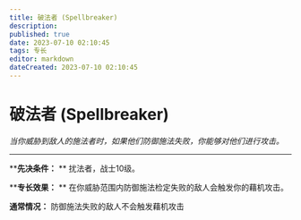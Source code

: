 ```yaml
---
title: 破法者 (Spellbreaker)
description: 
published: true
date: 2023-07-10 02:10:45
tags: 专长
editor: markdown
dateCreated: 2023-07-10 02:10:45
---
```


# 破法者 (Spellbreaker)

_当你威胁到敌人的施法者时，如果他们防御施法失败，你能够对他们进行攻击。_

* * *

****先决条件：** ** 扰法者，战士10级。

****专长效果：** ** 在你威胁范围内防御施法检定失败的敌人会触发你的藉机攻击。

**通常情况：** 防御施法失败的敌人不会触发藉机攻击

